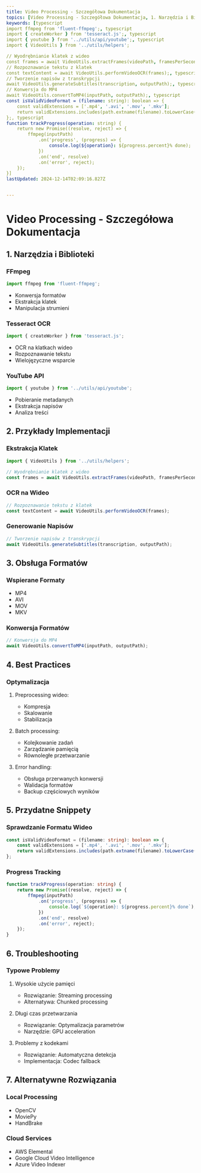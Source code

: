 ```yaml
---
title: Video Processing - Szczegółowa Dokumentacja
topics: [Video Processing - Szczegółowa Dokumentacja, 1. Narzędzia i Biblioteki, FFmpeg, Tesseract OCR, YouTube API, 2. Przykłady Implementacji, Ekstrakcja Klatek, OCR na Wideo, Generowanie Napisów, 3. Obsługa Formatów, Wspierane Formaty, Konwersja Formatów, 4. Best Practices, Optymalizacja, 5. Przydatne Snippety, Sprawdzanie Formatu Wideo, Progress Tracking, 6. Troubleshooting, Typowe Problemy, 7. Alternatywne Rozwiązania, Local Processing, Cloud Services]
keywords: [typescript
import ffmpeg from 'fluent-ffmpeg';, typescript
import { createWorker } from 'tesseract.js';, typescript
import { youtube } from '../utils/api/youtube';, typescript
import { VideoUtils } from '../utils/helpers';

// Wyodrębnianie klatek z wideo
const frames = await VideoUtils.extractFrames(videoPath, framesPerSecond);, typescript
// Rozpoznawanie tekstu z klatek
const textContent = await VideoUtils.performVideoOCR(frames);, typescript
// Tworzenie napisów z transkrypcji
await VideoUtils.generateSubtitles(transcription, outputPath);, typescript
// Konwersja do MP4
await VideoUtils.convertToMP4(inputPath, outputPath);, typescript
const isValidVideoFormat = (filename: string): boolean => {
    const validExtensions = ['.mp4', '.avi', '.mov', '.mkv'];
    return validExtensions.includes(path.extname(filename).toLowerCase());
};, typescript
function trackProgress(operation: string) {
    return new Promise((resolve, reject) => {
        ffmpeg(inputPath)
            .on('progress', (progress) => {
                console.log(${operation}: ${progress.percent}% done);
            })
            .on('end', resolve)
            .on('error', reject);
    });
}]
lastUpdated: 2024-12-14T02:09:16.827Z


---
```


# Video Processing - Szczegółowa Dokumentacja

## 1. Narzędzia i Biblioteki
### FFmpeg
```typescript
import ffmpeg from 'fluent-ffmpeg';
```
- Konwersja formatów
- Ekstrakcja klatek
- Manipulacja strumieni

### Tesseract OCR
```typescript
import { createWorker } from 'tesseract.js';
```
- OCR na klatkach wideo
- Rozpoznawanie tekstu
- Wielojęzyczne wsparcie

### YouTube API
```typescript
import { youtube } from '../utils/api/youtube';
```
- Pobieranie metadanych
- Ekstrakcja napisów
- Analiza treści

## 2. Przykłady Implementacji

### Ekstrakcja Klatek
```typescript
import { VideoUtils } from '../utils/helpers';

// Wyodrębnianie klatek z wideo
const frames = await VideoUtils.extractFrames(videoPath, framesPerSecond);
```

### OCR na Wideo
```typescript
// Rozpoznawanie tekstu z klatek
const textContent = await VideoUtils.performVideoOCR(frames);
```

### Generowanie Napisów
```typescript
// Tworzenie napisów z transkrypcji
await VideoUtils.generateSubtitles(transcription, outputPath);
```

## 3. Obsługa Formatów
### Wspierane Formaty
- MP4
- AVI
- MOV
- MKV

### Konwersja Formatów
```typescript
// Konwersja do MP4
await VideoUtils.convertToMP4(inputPath, outputPath);
```

## 4. Best Practices

### Optymalizacja
1. Preprocessing wideo:
   - Kompresja
   - Skalowanie
   - Stabilizacja

2. Batch processing:
   - Kolejkowanie zadań
   - Zarządzanie pamięcią
   - Równoległe przetwarzanie

3. Error handling:
   - Obsługa przerwanych konwersji
   - Walidacja formatów
   - Backup częściowych wyników

## 5. Przydatne Snippety

### Sprawdzanie Formatu Wideo
```typescript
const isValidVideoFormat = (filename: string): boolean => {
    const validExtensions = ['.mp4', '.avi', '.mov', '.mkv'];
    return validExtensions.includes(path.extname(filename).toLowerCase());
};
```

### Progress Tracking
```typescript
function trackProgress(operation: string) {
    return new Promise((resolve, reject) => {
        ffmpeg(inputPath)
            .on('progress', (progress) => {
                console.log(`${operation}: ${progress.percent}% done`);
            })
            .on('end', resolve)
            .on('error', reject);
    });
}
```

## 6. Troubleshooting

### Typowe Problemy
1. Wysokie użycie pamięci
   - Rozwiązanie: Streaming processing
   - Alternatywa: Chunked processing

2. Długi czas przetwarzania
   - Rozwiązanie: Optymalizacja parametrów
   - Narzędzie: GPU acceleration

3. Problemy z kodekami
   - Rozwiązanie: Automatyczna detekcja
   - Implementacja: Codec fallback

## 7. Alternatywne Rozwiązania

### Local Processing
- OpenCV
- MoviePy
- HandBrake

### Cloud Services
- AWS Elemental
- Google Cloud Video Intelligence
- Azure Video Indexer 
